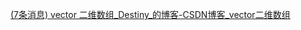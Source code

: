 [(7条消息) vector 二维数组_Destiny_的博客-CSDN博客_vector二维数组](https://blog.csdn.net/Destiny_zc/article/details/109190569)
